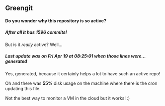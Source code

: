 ## Greengit

#### Do you wonder why this repository is so active?

##### After all it has 1596 commits!

But is it *really* active? Well...

##### Last update was on Fri Apr 19 at 08:25:01 when those lines were... generated

Yes, generated, because it certainly helps a lot to have such an active repo!

Oh and there was **55%** disk usage on the machine
where there is the cron updating this file.

Not the best way to monitor a VM in the cloud but it works! :)
